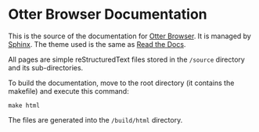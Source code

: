 Otter Browser Documentation
===========================

This is the source of the documentation for [Otter Browser](http://otter-browser.org). It is managed by [Sphinx](http://www.sphinx-doc.org). The theme used is the same as [Read the Docs](https://readthedocs.org/).

All pages are simple reStructuredText files stored in the `/source` directory and its sub-directories.

To build the documentation, move to the root directory (it contains the makefile) and execute this command:

    make html

The files are generated into the `/build/html` directory.
